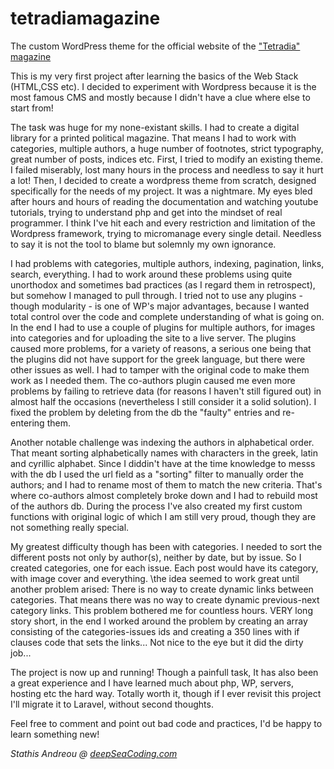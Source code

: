 # tetradiamagazine
The custom WordPress theme for the official website of the <a href="https://tetradiamagazine.gr">"Tetradia" magazine</a>

<p>This is my very first project after learning the basics of the Web Stack (HTML,CSS etc). I decided to experiment with Wordpress because it is the most famous CMS and mostly because I didn't have a clue where else to start from!</p>
<p>The task was huge for my none-existant skills. I had to create a digital library for a printed political magazine. That means I had to work with categories, multiple authors, a huge number of footnotes, strict typography, great number of posts, indices etc. First, I tried to modify an existing theme. I failed miserably, lost many hours in the process and needless to say it hurt a lot! Then, I decided to create a wordpress theme from scratch, designed specifically for the needs of my project. It was a nightmare. My eyes bled after hours and hours of reading the documentation and watching youtube tutorials, trying to understand php and get into the mindset of real programmer. I think I've hit each and every restriction and limitation of the Wordpress framework, trying to micromanage every single detail. Needless to say it is not the tool to blame but solemnly my own ignorance.</p>
<p>I had problems with categories, multiple authors, indexing, pagination, links, search, everything. I had to work around these problems using quite unorthodox and sometimes bad practices (as I regard them in retrospect), but somehow I managed to pull through. I tried not to use any plugins - though modularity - is one of WP's major advantages, because I wanted total control over the code and complete understanding of what is going on. In the end I had to use a couple of plugins for multiple authors, for images into categories and for uploading the site to a live server. The plugins caused more problems, for a variety of reasons, a serious one being that the plugins did not have support for the greek language, but there were other issues as well. I had to tamper with the original code to make them work as I needed them. The co-authors plugin caused me even more problems by failing to retrieve data (for reasons I haven't still figured out) in almost half the occasions (nevertheless I still consider it a solid solution). I fixed the problem by deleting from the db the "faulty" entries and re-entering them.</p>
<p>Another notable challenge was indexing the authors in alphabetical order. That meant sorting alphabetically names with characters in the greek, latin and cyrillic alphabet. Since I diddin't have at the time knowledge to messs with the db I used the url field as a "sorting" filter to manually order the authors; and I had to rename most of them to match the new criteria. That's where co-authors almost completely broke down and I had to rebuild most of the authors db. During the process I've also created my first custom functions with original logic of which I am still very proud, though they are not something really special.</p>
<p>My greatest difficulty though has been with categories. I needed to sort the different posts not only by author(s), neither by date, but by issue. So I created categories, one for each issue. Each post would have its category, with image cover and everything. \the idea seemed to work great until another problem arised: There is no way to create dynamic links between categories. That means there was no way to create dynamic previous-next category links. This problem bothered me for countless hours. VERY long story short, in the end I worked around the problem by creating an array consisting of the categories-issues ids and creating a 350 lines with if clauses code that sets the links... Not nice to the eye but it did the dirty job...</p>
<p>The project is now up and running! Though a painfull task, It has also been a great experience and I have learned much about php, WP, servers, hosting etc the hard way. Totally worth it, though if I ever revisit this project I'll migrate it to Laravel, without second thoughts.</p>
<p>Feel free to comment and point out bad code and practices, I'd be happy to learn something new!</p>

<p><em>Stathis Andreou @ <a href="https://deepseacoding.com">deepSeaCoding.com</a></em></p>
